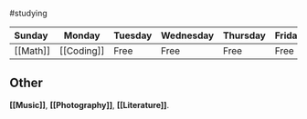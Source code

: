 #studying 

| **Sunday** | **Monday** | **Tuesday** | **Wednesday** | **Thursday** | **Friday** | **Saturday** |
| :--- | ---- | ---- | ---- | ---- | ---- | ---- |
| [[Math]] | [[Coding]] | Free | Free | Free | Free | [[Physics]] |

## Other

**[[Music]]**, **[[Photography]]**, **[[Literature]]**.
